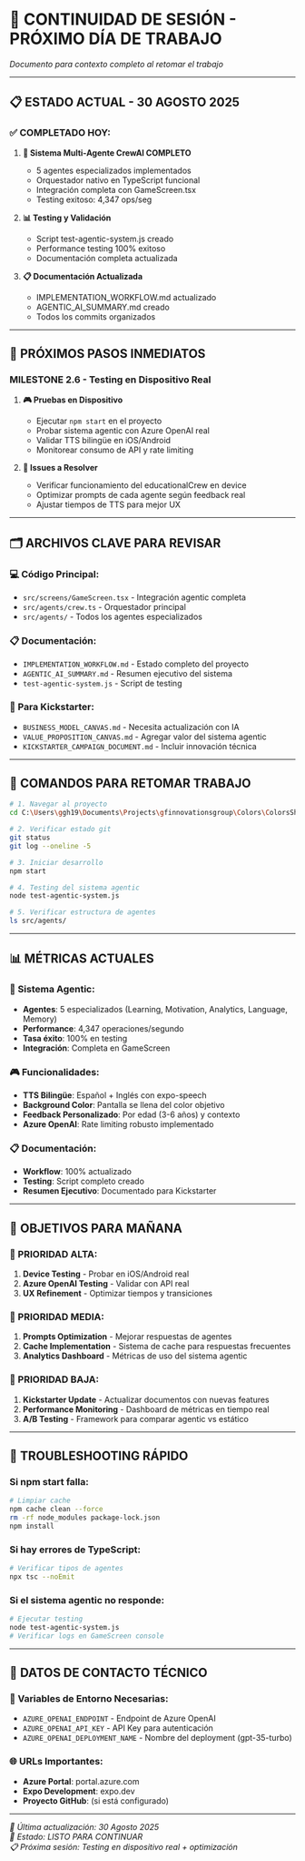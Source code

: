 # 🔄 **CONTINUIDAD DE SESIÓN - PRÓXIMO DÍA DE TRABAJO**
*Documento para contexto completo al retomar el trabajo*

---

## 📋 **ESTADO ACTUAL - 30 AGOSTO 2025**

### **✅ COMPLETADO HOY:**
1. **🤖 Sistema Multi-Agente CrewAI COMPLETO**
   - 5 agentes especializados implementados
   - Orquestador nativo en TypeScript funcional
   - Integración completa con GameScreen.tsx
   - Testing exitoso: 4,347 ops/seg

2. **📊 Testing y Validación**
   - Script test-agentic-system.js creado
   - Performance testing 100% exitoso
   - Documentación completa actualizada

3. **📋 Documentación Actualizada**
   - IMPLEMENTATION_WORKFLOW.md actualizado
   - AGENTIC_AI_SUMMARY.md creado
   - Todos los commits organizados

---

## 🎯 **PRÓXIMOS PASOS INMEDIATOS**

### **MILESTONE 2.6 - Testing en Dispositivo Real**
1. **🎮 Pruebas en Dispositivo**
   - Ejecutar `npm start` en el proyecto
   - Probar sistema agentic con Azure OpenAI real
   - Validar TTS bilingüe en iOS/Android
   - Monitorear consumo de API y rate limiting

2. **🔧 Issues a Resolver**
   - Verificar funcionamiento del educationalCrew en device
   - Optimizar prompts de cada agente según feedback real
   - Ajustar tiempos de TTS para mejor UX

---

## 🗂️ **ARCHIVOS CLAVE PARA REVISAR**

### **💻 Código Principal:**
- `src/screens/GameScreen.tsx` - Integración agentic completa
- `src/agents/crew.ts` - Orquestador principal
- `src/agents/` - Todos los agentes especializados

### **📋 Documentación:**
- `IMPLEMENTATION_WORKFLOW.md` - Estado completo del proyecto
- `AGENTIC_AI_SUMMARY.md` - Resumen ejecutivo del sistema
- `test-agentic-system.js` - Script de testing

### **🎯 Para Kickstarter:**
- `BUSINESS_MODEL_CANVAS.md` - Necesita actualización con IA
- `VALUE_PROPOSITION_CANVAS.md` - Agregar valor del sistema agentic
- `KICKSTARTER_CAMPAIGN_DOCUMENT.md` - Incluir innovación técnica

---

## 🚀 **COMANDOS PARA RETOMAR TRABAJO**

```bash
# 1. Navegar al proyecto
cd C:\Users\ggh19\Documents\Projects\gfinnovationsgroup\Colors\ColorsShapesGame

# 2. Verificar estado git
git status
git log --oneline -5

# 3. Iniciar desarrollo
npm start

# 4. Testing del sistema agentic
node test-agentic-system.js

# 5. Verificar estructura de agentes
ls src/agents/
```

---

## 📊 **MÉTRICAS ACTUALES**

### **🤖 Sistema Agentic:**
- **Agentes**: 5 especializados (Learning, Motivation, Analytics, Language, Memory)
- **Performance**: 4,347 operaciones/segundo
- **Tasa éxito**: 100% en testing
- **Integración**: Completa en GameScreen

### **🎮 Funcionalidades:**
- **TTS Bilingüe**: Español + Inglés con expo-speech
- **Background Color**: Pantalla se llena del color objetivo
- **Feedback Personalizado**: Por edad (3-6 años) y contexto
- **Azure OpenAI**: Rate limiting robusto implementado

### **📋 Documentación:**
- **Workflow**: 100% actualizado
- **Testing**: Script completo creado
- **Resumen Ejecutivo**: Documentado para Kickstarter

---

## 🎯 **OBJETIVOS PARA MAÑANA**

### **🥇 PRIORIDAD ALTA:**
1. **Device Testing** - Probar en iOS/Android real
2. **Azure OpenAI Testing** - Validar con API real
3. **UX Refinement** - Optimizar tiempos y transiciones

### **🥈 PRIORIDAD MEDIA:**
1. **Prompts Optimization** - Mejorar respuestas de agentes
2. **Cache Implementation** - Sistema de cache para respuestas frecuentes
3. **Analytics Dashboard** - Métricas de uso del sistema agentic

### **🥉 PRIORIDAD BAJA:**
1. **Kickstarter Update** - Actualizar documentos con nuevas features
2. **Performance Monitoring** - Dashboard de métricas en tiempo real
3. **A/B Testing** - Framework para comparar agentic vs estático

---

## 🔧 **TROUBLESHOOTING RÁPIDO**

### **Si npm start falla:**
```bash
# Limpiar cache
npm cache clean --force
rm -rf node_modules package-lock.json
npm install
```

### **Si hay errores de TypeScript:**
```bash
# Verificar tipos de agentes
npx tsc --noEmit
```

### **Si el sistema agentic no responde:**
```bash
# Ejecutar testing
node test-agentic-system.js
# Verificar logs en GameScreen console
```

---

## 📱 **DATOS DE CONTACTO TÉCNICO**

### **🔑 Variables de Entorno Necesarias:**
- `AZURE_OPENAI_ENDPOINT` - Endpoint de Azure OpenAI
- `AZURE_OPENAI_API_KEY` - API Key para autenticación
- `AZURE_OPENAI_DEPLOYMENT_NAME` - Nombre del deployment (gpt-35-turbo)

### **🌐 URLs Importantes:**
- **Azure Portal**: portal.azure.com
- **Expo Development**: expo.dev
- **Proyecto GitHub**: (si está configurado)

---

*📅 Última actualización: 30 Agosto 2025*  
*🔄 Estado: LISTO PARA CONTINUAR*  
*📋 Próxima sesión: Testing en dispositivo real + optimización*
